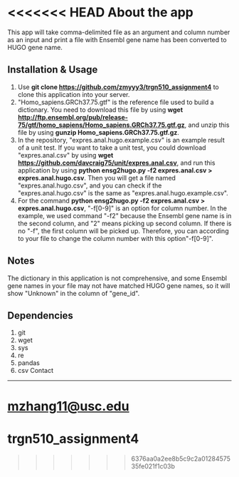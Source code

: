 <<<<<<< HEAD
About the app
======
This app will take comma-delimited file as an argument and column number as an input and print a file with Ensembl gene name has been converted to HUGO gene name.

Installation & Usage
-------
1.  Use **git clone https://github.com/zmyyy3/trgn510_assignment4** to clone this application into your server.
2.  "Homo_sapiens.GRCh37.75.gtf" is the reference file used to build a dictionary. You need to download this file by using **wget http://ftp.ensembl.org/pub/release-75/gtf/homo_sapiens/Homo_sapiens.GRCh37.75.gtf.gz**, and unzip this file by using **gunzip Homo_sapiens.GRCh37.75.gtf.gz**.
3.  In the repository, "expres.anal.hugo.example.csv" is an example result of a unit test. If you want to take a unit test, you could download "expres.anal.csv" by using **wget https://github.com/davcraig75/unit/expres.anal.csv**, and run this application by using **python ensg2hugo.py -f2 expres.anal.csv > expres.anal.hugo.csv**. Then you will get a file named "expres.anal.hugo.csv", and you can check if the "expres.anal.hugo.csv" is the same as "expres.anal.hugo.example.csv".
4.  For the command **python ensg2hugo.py -f2 expres.anal.csv > expres.anal.hugo.csv**, "-f[0-9]" is an option for column number. In the example, we used command "-f2" because the Ensembl gene name is in the second column, and "2" means picking up second column. If there is no "-f", the first column will be picked up. Therefore, you can according to your file to change the column number with this option"-f[0-9]".

Notes
----------
The dictionary in this application is not comprehensive, and some Ensembl gene names in your file may not have matched HUGO gene names, so it will show "Unknown" in the column of "gene_id".

Dependencies
----------
1.  git
2.  wget
3.  sys
4.  re
5.  pandas
6.  csv
Contact
--------
mzhang11@usc.edu
=======
# trgn510_assignment4
>>>>>>> 6376aa0a2ee8b5c9c2a0128457535fe021f1c03b

